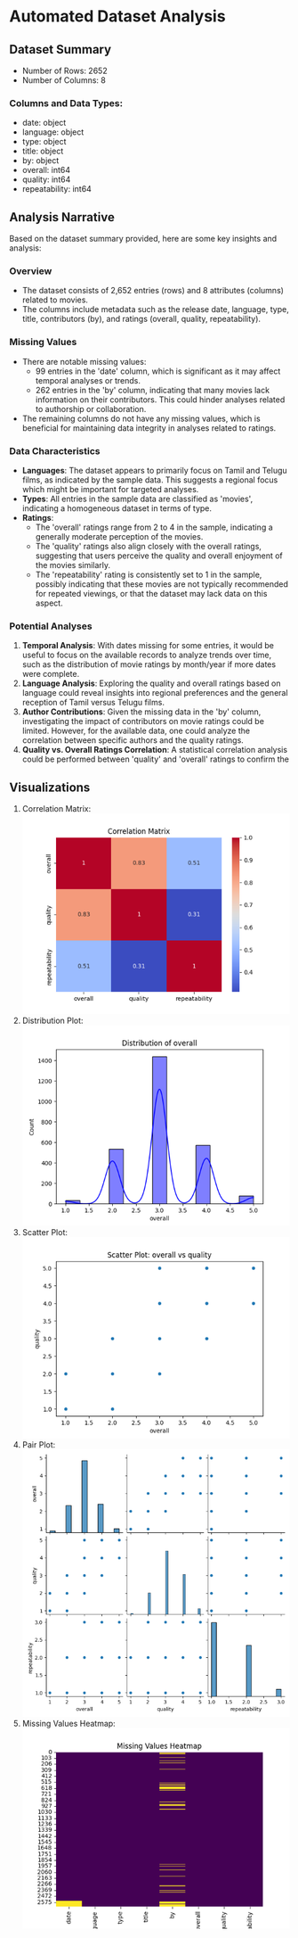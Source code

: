 # Automated Dataset Analysis

## Dataset Summary
- Number of Rows: 2652
- Number of Columns: 8

### Columns and Data Types:
- date: object
- language: object
- type: object
- title: object
- by: object
- overall: int64
- quality: int64
- repeatability: int64

## Analysis Narrative
Based on the dataset summary provided, here are some key insights and analysis:

### Overview
- The dataset consists of 2,652 entries (rows) and 8 attributes (columns) related to movies.
- The columns include metadata such as the release date, language, type, title, contributors (by), and ratings (overall, quality, repeatability).

### Missing Values
- There are notable missing values:
  - 99 entries in the 'date' column, which is significant as it may affect temporal analyses or trends.
  - 262 entries in the 'by' column, indicating that many movies lack information on their contributors. This could hinder analyses related to authorship or collaboration.
- The remaining columns do not have any missing values, which is beneficial for maintaining data integrity in analyses related to ratings.

### Data Characteristics
- **Languages**: The dataset appears to primarily focus on Tamil and Telugu films, as indicated by the sample data. This suggests a regional focus which might be important for targeted analyses.
- **Types**: All entries in the sample data are classified as 'movies', indicating a homogeneous dataset in terms of type.
- **Ratings**:
  - The 'overall' ratings range from 2 to 4 in the sample, indicating a generally moderate perception of the movies.
  - The 'quality' ratings also align closely with the overall ratings, suggesting that users perceive the quality and overall enjoyment of the movies similarly.
  - The 'repeatability' rating is consistently set to 1 in the sample, possibly indicating that these movies are not typically recommended for repeated viewings, or that the dataset may lack data on this aspect.

### Potential Analyses
1. **Temporal Analysis**: With dates missing for some entries, it would be useful to focus on the available records to analyze trends over time, such as the distribution of movie ratings by month/year if more dates were complete.
2. **Language Analysis**: Exploring the quality and overall ratings based on language could reveal insights into regional preferences and the general reception of Tamil versus Telugu films.
3. **Author Contributions**: Given the missing data in the 'by' column, investigating the impact of contributors on movie ratings could be limited. However, for the available data, one could analyze the correlation between specific authors and the quality ratings.
4. **Quality vs. Overall Ratings Correlation**: A statistical correlation analysis could be performed between 'quality' and 'overall' ratings to confirm the

## Visualizations
1. Correlation Matrix: ![Correlation Matrix](correlation_matrix.png)
2. Distribution Plot: ![Distribution Plot](distribution_plot.png)
3. Scatter Plot: ![Scatter Plot](scatter_plot.png)
4. Pair Plot: ![Pair Plot](pair_plot.png)
5. Missing Values Heatmap: ![Missing Values Heatmap](missing_values_heatmap.png)
